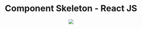 <h1 align="center">Component Skeleton - React JS</h1>

<p align="center">
  <img src="https://user-images.githubusercontent.com/78111347/155858693-260bbb53-baba-4dc3-98c3-fe2be09263a9.gif">
</p>

